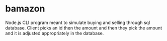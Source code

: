 # bamazon

Node.js CLI program meant to simulate buying and selling through sql database. Client picks an id then the amount and then they pick the amount and it is adjusted appropriately in the database.